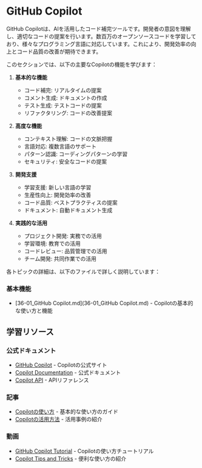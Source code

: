 # GitHub Copilot

GitHub Copilotは、AIを活用したコード補完ツールです。開発者の意図を理解し、適切なコードの提案を行います。数百万のオープンソースコードを学習しており、様々なプログラミング言語に対応しています。これにより、開発効率の向上とコード品質の改善が期待できます。

このセクションでは、以下の主要なCopilotの機能を学びます：

1. **基本的な機能**
   - コード補完: リアルタイムの提案
   - コメント生成: ドキュメントの作成
   - テスト生成: テストコードの提案
   - リファクタリング: コードの改善提案

2. **高度な機能**
   - コンテキスト理解: コードの文脈把握
   - 言語対応: 複数言語のサポート
   - パターン認識: コーディングパターンの学習
   - セキュリティ: 安全なコードの提案

3. **開発支援**
   - 学習支援: 新しい言語の学習
   - 生産性向上: 開発効率の改善
   - コード品質: ベストプラクティスの提案
   - ドキュメント: 自動ドキュメント生成

4. **実践的な活用**
   - プロジェクト開発: 実務での活用
   - 学習環境: 教育での活用
   - コードレビュー: 品質管理での活用
   - チーム開発: 共同作業での活用

各トピックの詳細は、以下のファイルで詳しく説明しています：

### 基本機能
- [36-01_GitHub Copilot.md](36-01_GitHub Copilot.md) - Copilotの基本的な使い方と機能

## 学習リソース

### 公式ドキュメント
- [GitHub Copilot](https://github.com/features/copilot) - Copilotの公式サイト
- [Copilot Documentation](https://docs.github.com/en/copilot) - 公式ドキュメント
- [Copilot API](https://docs.github.com/en/rest/copilot) - APIリファレンス

### 記事
- [Copilotの使い方](https://github.blog/2021-06-29-introducing-github-copilot-ai-pair-programmer/) - 基本的な使い方のガイド
- [Copilotの活用方法](https://github.blog/2022-06-21-github-copilot-is-generally-available-to-all-developers/) - 活用事例の紹介

### 動画
- [GitHub Copilot Tutorial](https://www.youtube.com/watch?v=WCbK63mZHM4) - Copilotの使い方チュートリアル
- [Copilot Tips and Tricks](https://www.youtube.com/watch?v=WCbK63mZHM4) - 便利な使い方の紹介 
